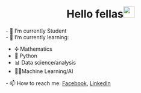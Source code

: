 ###
<h1 align="center" dir="auto"> Hello fellas<a target="_blank" rel="noopener noreferrer" href="https://raw.githubusercontent.com/iampavangandhi/iampavangandhi/master/gifs/Hi.gif"><img src="https://raw.githubusercontent.com/iampavangandhi/iampavangandhi/master/gifs/Hi.gif" width="30px" style="max-width: 100%;"></a></h1>
- 🔭 I’m currently Student</br>
- 🌱 I’m currently learning:</br>
     <ul>
          <li>➗ Mathematics</li>
          <li>🐍 Python</li>
          <li>📊 Data science/analysis</li>
          <li>🐱‍👤Machine Learning/AI</li>
     </ul>
- 📫 How to reach me: <a href="https://www.facebook.com/chijibiji">Facebook</a>, <a href="https://www.linkedin.com/in/aleksandre-gordeladze-a4ab80225">LinkedIn</a></br>
